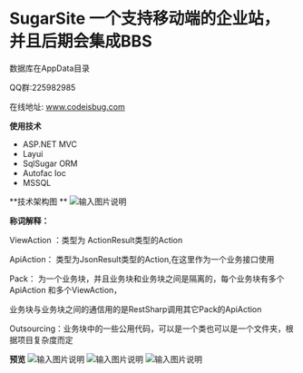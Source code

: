 # SugarSite 一个支持移动端的企业站，并且后期会集成BBS

数据库在AppData目录

QQ群:225982985

在线地址: www.codeisbug.com

 **使用技术** 

* ASP.NET MVC
* Layui
* SqlSugar ORM
* Autofac Ioc
* MSSQL


 **技术架构图 ** 
![输入图片说明](http://images2015.cnblogs.com/blog/746906/201611/746906-20161127171647159-1573188157.jpg "在这里输入图片标题")

 **称词解释：** 

ViewAction ：类型为 ActionResult类型的Action

ApiAction： 类型为JsonResult类型的Action,在这里作为一个业务接口使用

Pack： 为一个业务块，并且业务块和业务块之间是隔离的，每个业务块有多个 ApiAction 和多个ViewAction，

业务块与业务块之间的通信用的是RestSharp调用其它Pack的ApiAction

Outsourcing：业务块中的一些公用代码，可以是一个类也可以是一个文件夹，根据项目复杂度而定


 **预览** 
![输入图片说明](http://images2015.cnblogs.com/blog/746906/201611/746906-20161127145943346-2072177595.png "在这里输入图片标题")
![输入图片说明](http://images2015.cnblogs.com/blog/746906/201611/746906-20161127145959081-767321629.png "在这里输入图片标题")
![输入图片说明](http://images2015.cnblogs.com/blog/746906/201611/746906-20161127150627565-1277564790.jpg "在这里输入图片标题")

 
